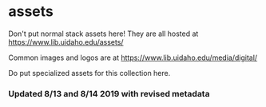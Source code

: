 # assets

Don't put normal stack assets here! 
They are all hosted at https://www.lib.uidaho.edu/assets/

Common images and logos are at https://www.lib.uidaho.edu/media/digital/

Do put specialized assets for this collection here.


### Updated 8/13 and 8/14 2019 with revised metadata
